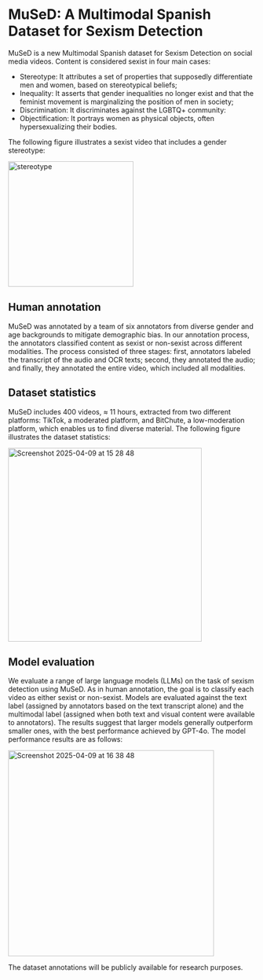 # MuSeD: A Multimodal Spanish Dataset for Sexism Detection

MuSeD is a new Multimodal Spanish dataset for Sexism Detection on social media videos. Content is considered sexist in four main cases:
* Stereotype: It attributes a set of properties that supposedly differentiate men and women, based on stereotypical beliefs;
* Inequality: It asserts that gender inequalities no longer exist and that the feminist movement is marginalizing the position of men in society;
* Discrimination: It discriminates against the LGBTQ+ community:
* Objectification: It portrays women as physical objects, often hypersexualizing their bodies. 

The following figure illustrates a sexist video that includes a gender stereotype:

<img width="255" alt="stereotype" src="https://github.com/user-attachments/assets/289dbe15-ea76-470e-a331-5309eb1c6b6c" />


## Human annotation
MuSeD was annotated by a team of six annotators from diverse gender and age backgrounds to mitigate demographic bias. In our annotation process, the annotators classified content as sexist or non-sexist across different modalities. The process consisted of three stages: first, annotators labeled the transcript of the audio and OCR texts; second, they annotated the audio; and finally, they annotated the entire video, which included all modalities.

## Dataset statistics 
MuSeD includes 400 videos, ≈ 11 hours, extracted from two different platforms: TikTok, a moderated platform, and BitChute, a low-moderation platform, which enables us to find diverse material. The following figure illustrates the dataset statistics:

<img width="394" alt="Screenshot 2025-04-09 at 15 28 48" src="https://github.com/user-attachments/assets/49cb9f40-a411-47eb-b900-3b31e26645df" />


## Model evaluation 
We evaluate a range of large language models (LLMs) on the task of sexism detection using MuSeD. As in human annotation, the goal is to classify each video as either sexist or non-sexist. Models are evaluated against the text label (assigned by annotators based on the text transcript alone) and the multimodal label (assigned when both text and visual content were available to annotators). The results suggest that larger models generally outperform smaller ones, with the best performance achieved by GPT-4o. The model performance results are as follows:

<img width="419" alt="Screenshot 2025-04-09 at 16 38 48" src="https://github.com/user-attachments/assets/8a1b322f-4857-4a83-879e-0bb8158670da" />


The dataset annotations will be publicly available for research purposes.

